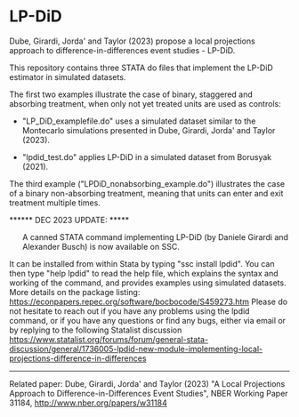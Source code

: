 # LP-DiD

Dube, Girardi, Jorda' and Taylor (2023) propose a local projections approach to difference-in-differences event studies - LP-DiD.

This repository contains three STATA do files that implement the LP-DiD estimator in simulated datasets. 

The first two examples illustrate the case of binary, staggered and absorbing treatment, when only not yet treated units are used as controls:

- "LP_DiD_examplefile.do" uses a simulated dataset similar to the Montecarlo simulations presented in Dube, Girardi, Jorda' and Taylor (2023). 

- "lpdid_test.do" applies LP-DiD in a simulated dataset from Borusyak (2021).

The third example ("LPDiD_nonabsorbing_example.do") illustrates the case of a binary non-absorbing treatment, meaning that units can enter and exit treatment multiple times.

****** <bf>DEC 2023 UPDATE</bf>: *****
<bf><ul>A canned STATA command implementing LP-DiD (by Daniele Girardi and Alexander Busch) is now available on SSC.</bf></ul> It can be installed from within Stata by typing "ssc install lpdid". You can then type "help lpdid" to read the help file, which explains the syntax and working of the command, and provides examples using simulated datasets. 
More details on the package listing:
https://econpapers.repec.org/software/bocbocode/S459273.htm
Please do not hesitate to reach out if you have any problems using the lpdid command, or if you have any questions or find any bugs, either via email or by replying to the following Statalist discussion
https://www.statalist.org/forums/forum/general-stata-discussion/general/1736005-lpdid-new-module-implementing-local-projections-difference-in-differences
*****************************

Related paper: 
Dube, Girardi, Jorda' and Taylor (2023) "A Local Projections Approach to Difference-in-Differences Event Studies", NBER Working Paper 31184, http://www.nber.org/papers/w31184
